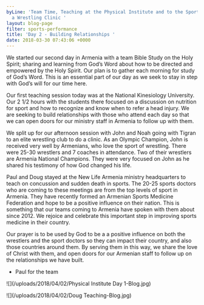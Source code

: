 ```yaml
---
byLine: 'Team Time, Teaching at the Physical Institute and to the Sport Doctors, and
  a Wrestling Clinic '
layout: blog-page
filter: sports-performance
title: 'Day 2 - Building Relationships '
date: 2018-03-30 07:43:06 +0000
---
```

We started our second day in Armenia with a team Bible Study on the Holy Spirit; sharing and learning from God’s Word about how to be directed and empowered by the Holy Spirit. Our plan is to gather each morning for study of God’s Word. This is an essential part of our day as we seek to stay in step with God’s will for our time here.

Our first teaching session today was at the National Kinesiology University. Our 2 1/2 hours with the students there focused on a discussion on nutrition for sport and how to recognize and know when to refer a head injury. We are seeking to build relationships with those who attend each day so that we can open doors for our ministry staff in Armenia to follow up with them.

We split up for our afternoon session with John and Noah going with Tigran to an elite wrestling club to do a clinic. As an Olympic Champion, John is received very well by Armenians, who love the sport of wrestling. There were 25-30 wrestlers and 7 coaches in attendance. Two of their wrestlers are Armenia National Champions. They were very focused on John as he shared his testimony of how God changed his life.

Paul and Doug stayed at the New Life Armenia ministry headquarters to teach on concussion and sudden death in sports. The 20-25 sports doctors who are coming to these meetings are from the top levels of sport in Armenia. They have recently formed an Armenian Sports Medicine Federation and hope to be a positive influence on their nation. This is something that our teams coming to Armenia have spoken with them about since 2012. We rejoice and celebrate this important step in improving sports medicine in their country.

Our prayer is to be used by God to be a a positive influence on both the wrestlers and the sport doctors so they can impact their country, and also those countries around them. By serving them in this way, we share the love of Christ with them, and open doors for our Armenian staff to follow up on the relationships we have built.

* Paul for the team

![](/uploads/2018/04/02/Physical Institute Day 1-Blog.jpg)

![](/uploads/2018/04/02/Doug Teaching-Blog.jpg)